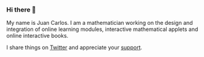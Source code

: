 ### Hi there 👋

My name is Juan Carlos. I am a mathematician working on the design and integration of online learning modules, interactive mathematical applets and online interactive books.

I share things on [Twitter](https://twitter.com/jcponcemath) and appreciate your [support](https://www.patreon.com/jcponce). 

<!--
**jcponce/jcponce** is a ✨ _special_ ✨ repository because its `README.md` (this file) appears on your GitHub profile.

Here are some ideas to get you started:

- 🔭 I’m currently working on ...
- 🌱 I’m currently learning ...
- 👯 I’m looking to collaborate on ...
- 🤔 I’m looking for help with ...
- 💬 Ask me about ...
- 📫 How to reach me: ...
- 😄 Pronouns: ...
- ⚡ Fun fact: ...
-->
